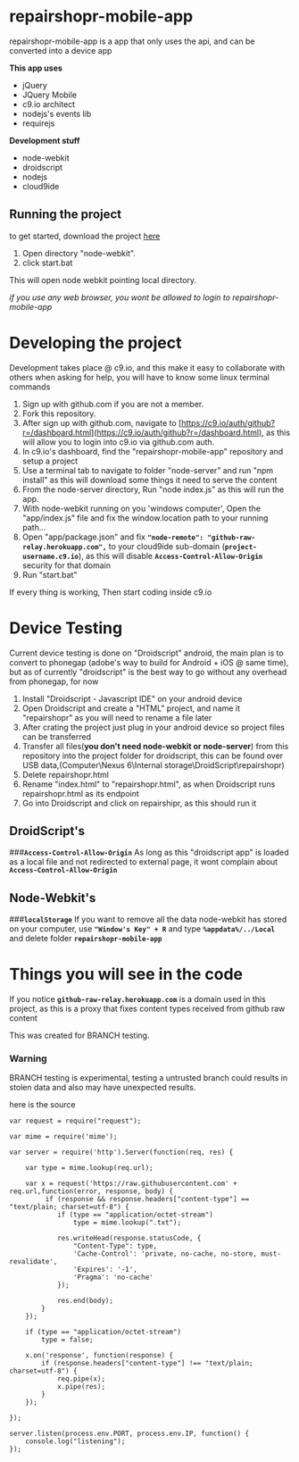 # repairshopr-mobile-app
repairshopr-mobile-app is a app that only uses the api, and can be converted into a device app

__This app uses__
*  jQuery
*  JQuery Mobile
*  c9.io architect
*  nodejs's events lib
*  requirejs

__Development stuff__
*  node-webkit
*  droidscript
*  nodejs
*  cloud9ide

Running the project
---

to get started, download the project [here](https://github.com/bmatusiak/repairshopr-mobile-app/archive/master.zip)

1. Open directory "node-webkit".
2. click start.bat

This will open node webkit pointing local directory.

*if you use any web browser, you wont be allowed to login to repairshopr-mobile-app*

# Developing the project

Development takes place @ c9.io, and this make it easy to collaborate with others when asking for help, you will have to know some linux terminal commands

1. Sign up with github.com if you are not a member.
2. Fork this repository.
3. After sign up with github.com, navigate to [https://c9.io/auth/github?r=/dashboard.html](https://c9.io/auth/github?r=/dashboard.html), as this will allow you to login into c9.io via github.com auth.
4. In c9.io's dashboard, find the "repairshopr-mobile-app" repository and setup a project
5. Use a terminal tab to navigate to folder "node-server" and run "npm install" as this will download some things it need to serve the content
6. From the node-server directory, Run "node index.js" as this will run the app.
7. With node-webkit running on you 'windows computer', Open the "app/index.js" file and fix the window.location path to your running path... 
8. Open "app/package.json" and fix __`"node-remote": "github-raw-relay.herokuapp.com",`__ to your cloud9ide sub-domain (__`project-username.c9.io`__), as this will disable __`Access-Control-Allow-Origin`__ security for that domain
9. Run "start.bat" 

If every thing is working, Then start coding inside c9.io

# Device Testing

Current device testing is done on "Droidscript" android,
the main plan is to convert to phonegap (adobe's way to build for Android + iOS @ same time),
but as of currently "droidscript" is the best way to go without any overhead from phonegap, for now

1. Install "Droidscript - Javascript IDE" on your android device
2. Open Droidscript and create a "HTML" project, and name it "repairshopr" as you will need to rename a file later
3. After crating the project just plug in your android device so project files can be transferred
4. Transfer all files(__you don't need node-webkit or node-server__) from this repository into the project folder for droidscript, this can be found over USB data,(Computer\Nexus 6\Internal storage\DroidScript\repairshopr)
5. Delete repairshopr.html
5. Rename "index.html" to "repairshopr.html", as when Droidscript runs repairshopr.html as its endpoint
6. Go into Droidscript and click on repairshipr, as this should run it

## DroidScript's 

###__`Access-Control-Allow-Origin`__
As long as this "droidscript app" is loaded as a local file and not redirected to external page, it wont complain about __`Access-Control-Allow-Origin`__

## Node-Webkit's

###__`localStorage`__
If you want to remove all the data node-webkit has stored on your computer, use __`"Window's Key" + R`__ and type __`%appdata%/../Local`__ and delete folder __`repairshopr-mobile-app`__

# Things you will see in the code

If you notice __`github-raw-relay.herokuapp.com`__ is a domain used in this project, as this is a proxy that fixes content types received from github raw content

This was created for BRANCH testing. 

### Warning
BRANCH testing is experimental, testing a untrusted branch could results in stolen data and also may have unexpected results.

here is the source
```
var request = require("request");

var mime = require('mime');

var server = require('http').Server(function(req, res) {

    var type = mime.lookup(req.url);

    var x = request('https://raw.githubusercontent.com' + req.url,function(error, response, body) {
         if (response && response.headers["content-type"] == "text/plain; charset=utf-8") {
            if (type == "application/octet-stream")
                type = mime.lookup(".txt");
                
            res.writeHead(response.statusCode, {
                "Content-Type": type,
                'Cache-Control': 'private, no-cache, no-store, must-revalidate',
                'Expires': '-1',
                'Pragma': 'no-cache'
            });

            res.end(body);
        }
    });

    if (type == "application/octet-stream")
        type = false;

    x.on('response', function(response) {
        if (response.headers["content-type"] !== "text/plain; charset=utf-8") {
            req.pipe(x);
            x.pipe(res);
        }
    });

});

server.listen(process.env.PORT, process.env.IP, function() {
    console.log("listening");
});
```




